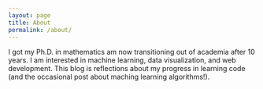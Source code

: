 ```yaml
---
layout: page
title: About
permalink: /about/
---
```

I got my Ph.D. in mathematics am now transitioning out of academia after 10 years.  I am interested in machine learning, data visualization, and web development.  This blog is reflections about my progress in learning code (and the occasional post about maching learning algorithms!).

